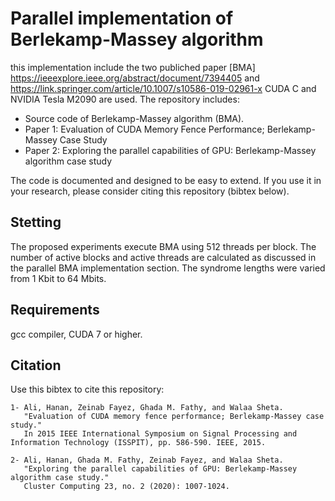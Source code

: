 # Parallel implementation of Berlekamp-Massey algorithm 
this implementation include the two publiched paper [BMA] https://ieeexplore.ieee.org/abstract/document/7394405
and https://link.springer.com/article/10.1007/s10586-019-02961-x 
CUDA C and NVIDIA Tesla M2090 are used. 
The repository includes:
* Source code of Berlekamp-Massey algorithm (BMA).
* Paper 1: Evaluation of CUDA Memory Fence Performance; Berlekamp-Massey Case Study
* Paper 2: Exploring the parallel capabilities of GPU: Berlekamp-Massey algorithm case study

The code is documented and designed to be easy to extend. If you use it in your research, please consider citing this repository (bibtex below).
## Stetting 
The proposed experiments execute BMA using 512 threads per block.
The number of active blocks and active threads are calculated as discussed in the parallel BMA implementation
section. 
The syndrome lengths were varied from 1 Kbit to 64 Mbits.
## Requirements
gcc compiler, CUDA 7 or higher.

## Citation
Use this bibtex to cite this repository:
```
1- Ali, Hanan, Zeinab Fayez, Ghada M. Fathy, and Walaa Sheta.
   "Evaluation of CUDA memory fence performance; Berlekamp-Massey case study." 
   In 2015 IEEE International Symposium on Signal Processing and Information Technology (ISSPIT), pp. 586-590. IEEE, 2015.
   
2- Ali, Hanan, Ghada M. Fathy, Zeinab Fayez, and Walaa Sheta. 
   "Exploring the parallel capabilities of GPU: Berlekamp-Massey algorithm case study."
   Cluster Computing 23, no. 2 (2020): 1007-1024.


